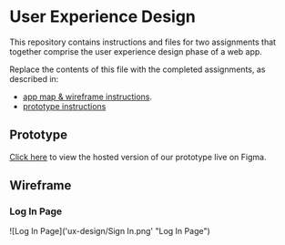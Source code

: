 # User Experience Design

This repository contains instructions and files for two assignments that together comprise the user experience design phase of a web app.

Replace the contents of this file with the completed assignments, as described in:

- [app map & wireframe instructions](instructions-0a-app-map-wireframes.md).
- [prototype instructions](instructions-0b-prototyping.md)

## Prototype

[Click here](https://www.figma.com/proto/VtGV21hUhiRFdOg1DgfULI/Wireframe?node-id=504%3A343&scaling=scale-down&page-id=480%3A341&starting-point-node-id=504%3A343) to view the hosted version of our prototype live on Figma.

## Wireframe

### Log In Page

![Log In Page]('ux-design/Sign In.png' "Log In Page")


